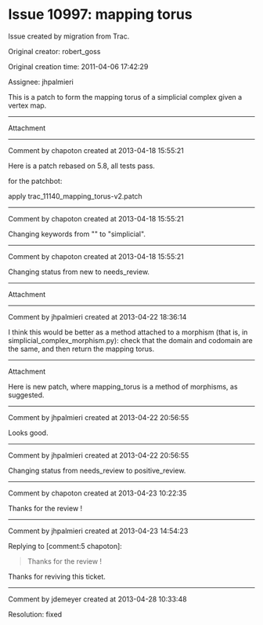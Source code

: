 # Issue 10997: mapping torus

Issue created by migration from Trac.

Original creator: robert_goss

Original creation time: 2011-04-06 17:42:29

Assignee: jhpalmieri

This is a patch to form the mapping torus of a simplicial complex given a vertex map.


---

Attachment


---

Comment by chapoton created at 2013-04-18 15:55:21

Here is a patch rebased on 5.8, all tests pass.

for the patchbot:

apply  trac_11140_mapping_torus-v2.patch


---

Comment by chapoton created at 2013-04-18 15:55:21

Changing keywords from "" to "simplicial".


---

Comment by chapoton created at 2013-04-18 15:55:21

Changing status from new to needs_review.


---

Attachment


---

Comment by jhpalmieri created at 2013-04-22 18:36:14

I think this would be better as a method attached to a morphism (that is, in simplicial_complex_morphism.py): check that the domain and codomain are the same, and then return the mapping torus.


---

Attachment

Here is new patch, where mapping_torus is a method of morphisms, as suggested.


---

Comment by jhpalmieri created at 2013-04-22 20:56:55

Looks good.


---

Comment by jhpalmieri created at 2013-04-22 20:56:55

Changing status from needs_review to positive_review.


---

Comment by chapoton created at 2013-04-23 10:22:35

Thanks for the review !


---

Comment by jhpalmieri created at 2013-04-23 14:54:23

Replying to [comment:5 chapoton]:
> Thanks for the review !

Thanks for reviving this ticket.


---

Comment by jdemeyer created at 2013-04-28 10:33:48

Resolution: fixed
